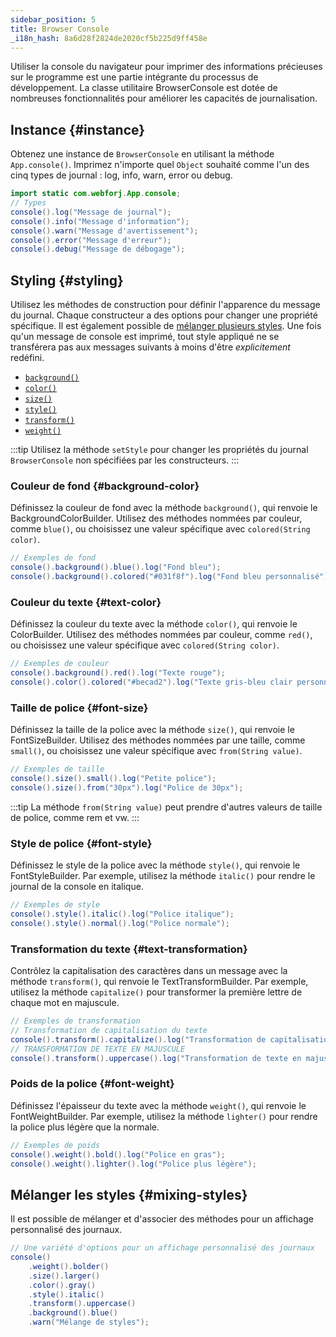```yaml
---
sidebar_position: 5
title: Browser Console
_i18n_hash: 8a6d28f2824de2020cf5b225d9ff458e
---
```

<DocChip chip='since' label='24.10' />
<JavadocLink type="foundation" location="com/webforj/BrowserConsole" top='true'/>

Utiliser la console du navigateur pour imprimer des informations précieuses sur le programme est une partie intégrante du processus de développement. La classe utilitaire <JavadocLink type="foundation" location="com/webforj/BrowserConsole" code='true'>BrowserConsole</JavadocLink> est dotée de nombreuses fonctionnalités pour améliorer les capacités de journalisation.

## Instance {#instance}

Obtenez une instance de `BrowserConsole` en utilisant la méthode `App.console()`. Imprimez n'importe quel `Object` souhaité comme l'un des cinq types de journal : log, info, warn, error ou debug.

```java
import static com.webforj.App.console;
// Types
console().log("Message de journal");
console().info("Message d'information");
console().warn("Message d'avertissement");
console().error("Message d'erreur");
console().debug("Message de débogage");
```

## Styling {#styling}

Utilisez les méthodes de construction pour définir l'apparence du message du journal. Chaque constructeur a des options pour changer une propriété spécifique. Il est également possible de [mélanger plusieurs styles](#mixing-styles).
Une fois qu'un message de console est imprimé, tout style appliqué ne se transférera pas aux messages suivants à moins d'être *explicitement* redéfini.

- [`background()`](#background-color)
- [`color()`](#text-color)
- [`size()`](#font-size)
- [`style()`](#font-style)
- [`transform()`](#text-transformation)
- [`weight()`](#font-weight)

:::tip
Utilisez la méthode `setStyle` pour changer les propriétés du journal `BrowserConsole` non spécifiées par les constructeurs.
:::

### Couleur de fond {#background-color}

Définissez la couleur de fond avec la méthode `background()`, qui renvoie le <JavadocLink type="foundation" location="com/webforj/BrowserConsole.BackgroundColorBuilder" code='true'>BackgroundColorBuilder</JavadocLink>.
Utilisez des méthodes nommées par couleur, comme `blue()`, ou choisissez une valeur spécifique avec `colored(String color)`.

```java
// Exemples de fond
console().background().blue().log("Fond bleu");
console().background().colored("#031f8f").log("Fond bleu personnalisé");
```

### Couleur du texte {#text-color}

Définissez la couleur du texte avec la méthode `color()`, qui renvoie le <JavadocLink type="foundation" location="com/webforj/BrowserConsole.ColorBuilder" code='true'>ColorBuilder</JavadocLink>.
Utilisez des méthodes nommées par couleur, comme `red()`, ou choisissez une valeur spécifique avec `colored(String color)`.

```java
// Exemples de couleur
console().background().red().log("Texte rouge");
console().color().colored("#becad2").log("Texte gris-bleu clair personnalisé");
```

### Taille de police {#font-size}

Définissez la taille de la police avec la méthode `size()`, qui renvoie le <JavadocLink type="foundation" location="com/webforj/BrowserConsole.FontSizeBuilder" code='true'>FontSizeBuilder</JavadocLink>.
Utilisez des méthodes nommées par une taille, comme `small()`, ou choisissez une valeur spécifique avec `from(String value)`.

```java
// Exemples de taille
console().size().small().log("Petite police");
console().size().from("30px").log("Police de 30px");
```
:::tip
La méthode `from(String value)` peut prendre d'autres valeurs de taille de police, comme rem et vw.
:::

### Style de police {#font-style}

Définissez le style de la police avec la méthode `style()`, qui renvoie le <JavadocLink type="foundation" location="com/webforj/BrowserConsole.FontStyleBuilder" code='true'>FontStyleBuilder</JavadocLink>.
Par exemple, utilisez la méthode `italic()` pour rendre le journal de la console en italique.

```java
// Exemples de style
console().style().italic().log("Police italique");
console().style().normal().log("Police normale");
```

### Transformation du texte {#text-transformation}

Contrôlez la capitalisation des caractères dans un message avec la méthode `transform()`, qui renvoie le <JavadocLink type="foundation" location="com/webforj/BrowserConsole.TextTransformBuilder" code='true'>TextTransformBuilder</JavadocLink>.
Par exemple, utilisez la méthode `capitalize()` pour transformer la première lettre de chaque mot en majuscule.

```java
// Exemples de transformation
// Transformation de capitalisation du texte
console().transform().capitalize().log("Transformation de capitalisation du texte");
// TRANSFORMATION DE TEXTE EN MAJUSCULE
console().transform().uppercase().log("Transformation de texte en majuscule");
```

### Poids de la police {#font-weight}

Définissez l'épaisseur du texte avec la méthode `weight()`, qui renvoie le <JavadocLink type="foundation" location="com/webforj/BrowserConsole.FontWeightBuilder" code='true'>FontWeightBuilder</JavadocLink>.
Par exemple, utilisez la méthode `lighter()` pour rendre la police plus légère que la normale.

```java
// Exemples de poids
console().weight().bold().log("Police en gras");
console().weight().lighter().log("Police plus légère");
```

## Mélanger les styles {#mixing-styles}
Il est possible de mélanger et d'associer des méthodes pour un affichage personnalisé des journaux.

```java
// Une variété d'options pour un affichage personnalisé des journaux
console()
    .weight().bolder()
    .size().larger()
    .color().gray()
    .style().italic()
    .transform().uppercase()
    .background().blue()
    .warn("Mélange de styles");
```
